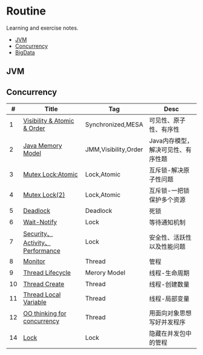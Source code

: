 # Routine
Learning and exercise notes.

- [JVM](#JVM)
- [Concurrency](#Concurrency)
- [BigData](#BigData)

## JVM

## Concurrency

| #   | Title                                | Tag                  | Desc                               |
| --- | ------------------------------------ | -------------------- | ---------------------------------- |
| 1   | [Visibility & Atomic & Order][1]     | Synchronized,MESA    | 可见性、原子性、有序性             |
| 2   | [Java Memory Model][2]               | JMM,Visibility,Order | Java内存模型，解决可见性、有序性题 |
| 3   | [Mutex Lock:Atomic][3]               | Lock,Atomic          | 互斥锁-解决原子性问题              |
| 4   | [Mutex Lock(2)][4]                   | Lock,Atomic          | 互斥锁-一把锁保护多个资源          |
| 5   | [Deadlock][5]                        | Deadlock             | 死锁                               |
| 6   | [Wait-Notify][6]                     | Lock                 | 等待通知机制                       |
| 7   | [Security、Activity、Performance][7] | Lock                 | 安全性、活跃性以及性能问题         |
| 8   | [Monitor][8]                         | Thread               | 管程                               |
| 9   | [Thread Lifecycle][9]                | Merory Model         | 线程-生命周期                      |
| 10  | [Thread Create][10]                  | Thread               | 线程-创建数量                      |
| 11  | [Thread Local Variable][11]          | Thread               | 线程-局部变量                      |
| 12  | [OO thinking for concurrency][12]    | Thread               | 用面向对象思想写好并发程序         |
| 14  | [Lock][14]                           | Lock                 | 隐藏在并发包中的管程         |


[1]: https://github.com/mantoudev/routine/tree/master/Concurrency/01-Visibility%20%26%20Atomic%20%26%20Order
[2]: https://github.com/mantoudev/routine/tree/master/Concurrency/02-Java%20Meroy%20Model
[3]: https://github.com/mantoudev/routine/tree/master/Concurrency/03-Mutex%20Lock:Atomic
[4]: https://github.com/mantoudev/routine/tree/master/Concurrency/04-Mutex%20Lock(2)
[5]: https://github.com/mantoudev/routine/tree/master/Concurrency/05-Deadlock
[6]: https://github.com/mantoudev/routine/tree/master/Concurrency/06-Wait-Notify
[7]: https://github.com/mantoudev/routine/tree/master/Concurrency/07-Security%E3%80%81Activity%E3%80%81Performance
[8]: https://github.com/mantoudev/routine/tree/master/Concurrency/08-Monitor
[9]: https://github.com/mantoudev/routine/tree/master/Concurrency/09-Thread:create
[10]: https://github.com/mantoudev/routine/tree/master/Concurrency/10-Thread:lifecyle
[11]: https://github.com/mantoudev/routine/tree/master/Concurrency/11-Thread:localVariable
[12]: https://github.com/mantoudev/routine/tree/master/Concurrency/12-OO%20thinking%20for%20concurrency
[14]: https://github.com/mantoudev/routine/tree/master/Concurrency/14-Lock
